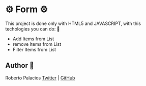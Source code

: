 # :gear: Form :gear:

This project is done only with HTML5 and JAVASCRIPT, with this techologies you can do: :triangular_ruler:

- Add Items from List
- remove Items from List
- Filter Items from List

## Author :book:
Roberto Palacios [Twitter](https://twitter.com/robpalacios11) | [GitHub](https://github.com/robpalacios1)
